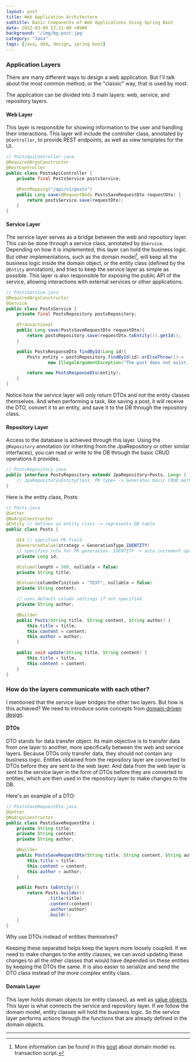 ```yaml
---
layout: post
title: Web Application Architecture
subtitle: Basic Components of Web Applications Using Spring Boot
date: 2022-03-09 17:21:00 +0900
background: '/img/bg-post.jpg'
category: "Java"
tags: [java, ddd, design, spring boot]
---
```


### Application Layers
There are many different ways to design a web application. But I'll talk about the most common method, or the "classic" way, that is used by most.

The application can be divided into 3 main layers: web, service, and repository layers.


#### Web Layer
This layer is responsible for showing information to the user and handling their interactions. This layer will include the controller class, annotated by `@Controller`, to provide REST endpoints, as well as view templates for the UI.  

```java
// PostsApiController.java
@RequiredArgsConstructor
@RestController
public class PostsApiController {
    private final PostsService postsService;

    @PostMapping("/api/v1/posts")
    public Long save(@RequestBody PostsSaveRequestDto requestDto) {
        return postsService.save(requestDto);
    }
}
```

#### Service Layer
The service layer serves as a bridge between the web and repository layer. This can be done through a service class, annotated by `@Service`. Depending on how it is implemented, this layer can hold the business logic.
But other implementations, such as the domain model[^domainmodel], will keep all the business logic inside the domain object, or the entity class (defined by the `@Entity` annotation), and tries to keep the service layer as simple as possible. This layer is also responsible for exposing the public API of the service, allowing interactions with external services or other applications.

```java
// PostsService.java
@RequiredArgsConstructor
@Service
public class PostsService {
    private final PostsRepository postsRepository;

    @Transactional
    public Long save(PostsSaveRequestDto requestDto){
        return postsRepository.save(requestDto.toEntity()).getId();
    }

    public PostsResponseDto findById(Long id){
        Posts entity = postsRepository.findById(id).orElseThrow(()->
                new IllegalArgumentException("The post does not exist. id = " + id));

        return new PostsResponseDto(entity);
    }    
}
```

Notice how the service layer will only return DTOs and not the entity classes themselves. And when performing a task, like saving a post, it will receive the DTO, convert it to an entity, and save it to the DB through the repository class. 

#### Repository Layer
Access to the database is achieved through this layer. Using the `@Repository` annotation (or inheriting from the JpaRepository or other similar interfaces), you can read or write to the DB through the basic CRUD operations it provides.

```java
// PostsRepository.java
public interface PostsRepository extends JpaRepository<Posts, Long> {
    // JpaRepository<EntityClass, PK type> -> Generates basic CRUD methods
}
```

Here is the entity class, Posts:
```java
// Posts.java
@Getter
@NoArgsConstructor
@Entity // defines an entity class -> represents DB table
public class Posts {

    @Id // specifies PK field
    @GeneratedValue(strategy = GenerationType.IDENTITY)
    // specifies rule for PK generation. IDENTITY -> auto increment option
    private Long id;

    @Column(length = 500, nullable = false)
    private String title;

    @Column(columnDefinition = "TEXT", nullable = false)
    private String content;

    // uses default column settings if not specified
    private String author;

    @Builder
    public Posts(String title, String content, String author) {
        this.title = title;
        this.content = content;
        this.author = author;
    }

    public void update(String title, String content) {
        this.title = title;
        this.content = content;
    }
}

```

### How do the layers communicate with each other?
I mentioned that the service layer bridges the other two layers. But how is this achieved? We need to introduce some concepts from [domain-driven design](https://en.wikipedia.org/wiki/Domain-driven_design).

#### DTOs
DTO stands for data transfer object. Its main objective is to transfer data from one layer to another, more specifically between the web and service layers. Because DTOs only transfer data, they should not contain any business logic. Entities obtained from the repository layer are converted to DTOs before they are sent to the web layer. And data from the web layer is sent to the service layer in the form of DTOs before they are converted to entities, which are then used in the repository layer to make changes to the DB.

Here's an example of a DTO:
```java
// PostsSaveRequestDto.java
@Getter
@NoArgsConstructor
public class PostsSaveRequestDto {
    private String title;
    private String content;
    private String author;

    @Builder
    public PostsSaveRequestDto(String title, String content, String author) {
        this.title = title;
        this.content = content;
        this.author = author;
    }

    public Posts toEntity(){
        return Posts.builder()
                .title(title)
                .content(content)
                .author(author)
                .build();
    }
}
```

Why use DTOs instead of entities themselves?

Keeping these separated helps keep the layers more loosely coupled. If we need to make changes to the entity classes, we can avoid updating these changes to all the other classes that would have depended on these entities by keeping the DTOs the same. It is also easier to serialize and send the DTO class instead of the more complex entity class.

#### Domain Layer
This layer holds domain objects (or entity classes), as well as [value objects](https://en.wikipedia.org/wiki/Value_object#:~:text=In%20computer%20science%2C%20a%20value,money%20or%20a%20date%20range.). This layer is what connects the service and repository layer. If we follow the domain model, entity classes will hold the business logic. So the service layer performs actions through the functions that are already defined in the domain objects.

---
[^domainmodel]: More information can be found in this [post](https://lorenzo-dee.blogspot.com/2014/06/quantifying-domain-model-vs-transaction-script.html) about domain model vs. transaction script.
